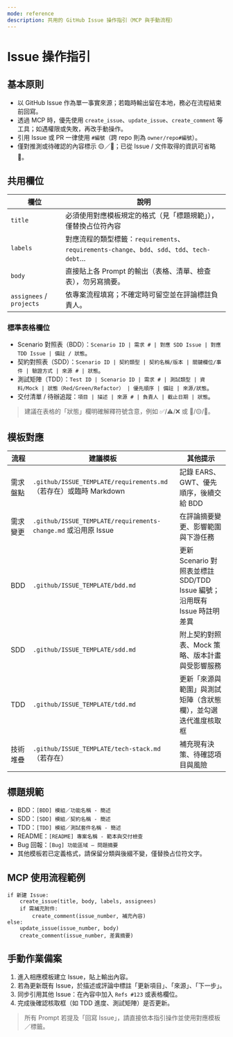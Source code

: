 ```yaml
---
mode: reference
description: 共用的 GitHub Issue 操作指引（MCP 與手動流程）
---
```


# Issue 操作指引

## 基本原則
- 以 GitHub Issue 作為單一事實來源；若臨時輸出留在本地，務必在流程結束前回寫。
- 透過 MCP 時，優先使用 `create_issue`、`update_issue`、`create_comment` 等工具；如遇權限或失敗，再改手動操作。
- 引用 Issue 或 PR 一律使用 `#編號`（跨 repo 則為 `owner/repo#編號`）。
- 僅對推測或待確認的內容標示 🟡／🔴；已從 Issue / 文件取得的資訊可省略 🔵。

## 共用欄位
| 欄位 | 說明 |
| --- | --- |
| `title` | 必須使用對應模板規定的格式（見「標題規範」），僅替換占位符內容 |
| `labels` | 對應流程的類型標籤：`requirements`、`requirements-change`、`bdd`、`sdd`、`tdd`、`tech-debt`… |
| `body` | 直接貼上各 Prompt 的輸出（表格、清單、檢查表），勿另寫摘要。 |
| `assignees` / `projects` | 依專案流程填寫；不確定時可留空並在評論標註負責人。 |

### 標準表格欄位
- Scenario 對照表（BDD）：`Scenario ID | 需求 # | 對應 SDD Issue | 對應 TDD Issue | 備註 / 狀態`。
- 契約對照表（SDD）：`Scenario ID | 契約類型 | 契約名稱/版本 | 關鍵欄位/事件 | 驗證方式 | 來源 # | 狀態`。
- 測試矩陣（TDD）：`Test ID | Scenario ID | 需求 # | 測試類型 | 資料/Mock | 狀態（Red/Green/Refactor） | 優先順序 | 備註 | 來源/狀態`。
- 交付清單 / 待辦追蹤：`項目 | 描述 | 來源 # | 負責人 | 截止日期 | 狀態`。

> 建議在表格的「狀態」欄明確解釋符號含意，例如 ✅/⚠️/❌ 或 🔵/🟡/🔴。

## 模板對應
| 流程 | 建議模板 | 其他提示 |
| --- | --- | --- |
| 需求盤點 | `.github/ISSUE_TEMPLATE/requirements.md`（若存在）或臨時 Markdown | 記錄 EARS、GWT、優先順序，後續交給 BDD |
| 需求變更 | `.github/ISSUE_TEMPLATE/requirements-change.md` 或沿用原 Issue | 在評論摘要變更、影響範圍與下游任務 |
| BDD | `.github/ISSUE_TEMPLATE/bdd.md` | 更新 Scenario 對照表並標註 SDD/TDD Issue 編號；沿用既有 Issue 時註明差異 |
| SDD | `.github/ISSUE_TEMPLATE/sdd.md` | 附上契約對照表、Mock 策略、版本計畫與受影響服務 |
| TDD | `.github/ISSUE_TEMPLATE/tdd.md` | 更新「來源與範圍」與測試矩陣（含狀態欄），並勾選迭代進度核取框 |
| 技術堆疊 | `.github/ISSUE_TEMPLATE/tech-stack.md`（若存在） | 補充現有決策、待確認項目與風險 |

## 標題規範
- BDD：`[BDD] 模組／功能名稱 - 簡述`
- SDD：`[SDD] 模組／契約名稱 - 簡述`
- TDD：`[TDD] 模組／測試套件名稱 - 簡述`
- README：`[README] 專案名稱 - 範本與交付檢查`
- Bug 回報：`[Bug] 功能區域 – 問題摘要`
- 其他模板若已定義格式，請保留分類與後綴不變，僅替換占位符文字。

## MCP 使用流程範例
```pseudo
if 新建 Issue:
    create_issue(title, body, labels, assignees)
    if 需補充附件:
        create_comment(issue_number, 補充內容)
else:
    update_issue(issue_number, body)
    create_comment(issue_number, 差異摘要)
```

## 手動作業備案
1. 進入相應模板建立 Issue，貼上輸出內容。
2. 若為更新既有 Issue，於描述或評論中標註「更新項目」、「來源」、「下一步」。
3. 同步引用其他 Issue：在內容中加入 `Refs #123` 或表格欄位。
4. 完成後確認核取框（如 TDD 進度、測試矩陣）是否更新。

> 所有 Prompt 若提及「回寫 Issue」，請直接依本指引操作並使用對應模板／標籤。
